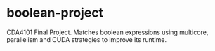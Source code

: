 # boolean-project
CDA4101 Final Project. Matches boolean expressions using multicore, parallelism and CUDA strategies to improve its runtime.
